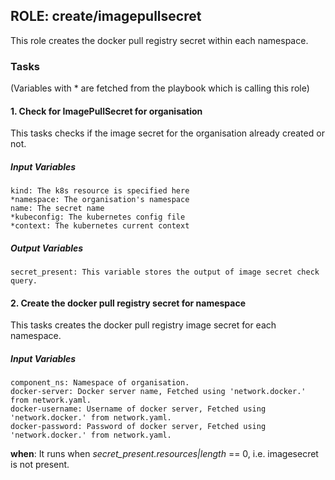 [//]: # (##############################################################################################)
[//]: # (Copyright Accenture. All Rights Reserved.)
[//]: # (SPDX-License-Identifier: Apache-2.0)
[//]: # (##############################################################################################)

## ROLE: create/imagepullsecret
This role creates the docker pull registry secret within each namespace.

### Tasks
(Variables with * are fetched from the playbook which is calling this role)
#### 1. Check for ImagePullSecret for organisation
This tasks checks if the image secret for the organisation already created or not.
##### Input Variables

    kind: The k8s resource is specified here
    *namespace: The organisation's namespace
    name: The secret name
    *kubeconfig: The kubernetes config file
    *context: The kubernetes current context

##### Output Variables

    secret_present: This variable stores the output of image secret check query.

#### 2. Create the docker pull registry secret for namespace
This tasks creates the docker pull registry image secret for each namespace.
##### Input Variables

    component_ns: Namespace of organisation.
    docker-server: Docker server name, Fetched using 'network.docker.' from network.yaml.
    docker-username: Username of docker server, Fetched using 'network.docker.' from network.yaml.
    docker-password: Password of docker server, Fetched using 'network.docker.' from network.yaml.

**when**:  It runs when *secret_present.resources|length* == 0, i.e. imagesecret is not present.
